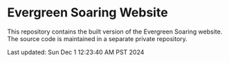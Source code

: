 # Evergreen Soaring Website

This repository contains the built version of the Evergreen Soaring website.
The source code is maintained in a separate private repository.

Last updated: Sun Dec  1 12:23:40 AM PST 2024
